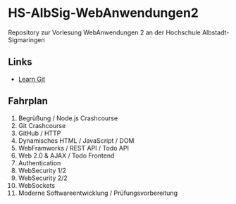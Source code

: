 # HS-AlbSig-WebAnwendungen2
Repository zur Vorlesung WebAnwendungen 2 an der Hochschule Albstadt-Sigmaringen

## Links

* [Learn Git](https://learngitbranching.js.org)

## Fahrplan

1) Begrüßung / Node.js Crashcourse
2) Git Crashcourse
3) GitHub / HTTP
4) Dynamisches HTML / JavaScript / DOM
5) WebFramworks / REST API / Todo API
6) Web 2.0 & AJAX / Todo Frontend
7) Authentication
8) WebSecurity 1/2
9) WebSecurity 2/2
10) WebSockets
11) Moderne Softwareentwicklung / Prüfungsvorbereitung
